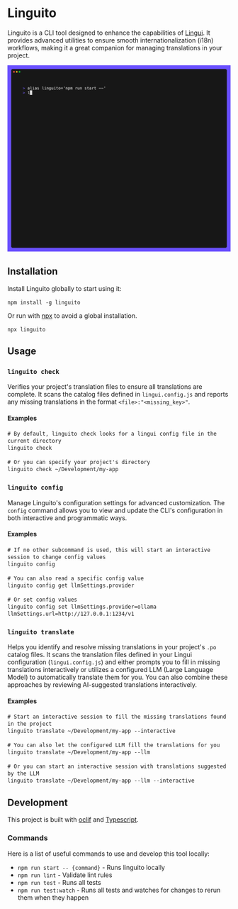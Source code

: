 # Linguito

Linguito is a CLI tool designed to enhance the capabilities of [Lingui](https://lingui.dev/). It provides advanced utilities to ensure smooth internationalization (i18n) workflows, making it a great companion for managing translations in your project.

![Video showing the translation feature of this tool](./docs/demo.gif)

## Installation

Install Linguito globally to start using it:

```shell
npm install -g linguito
```

Or run with [npx](https://docs.npmjs.com/cli/v7/commands/npx) to avoid a global installation.

```shell
npx linguito
```

## Usage

### `linguito check`

Verifies your project's translation files to ensure all translations are complete. It scans the catalog files defined in `lingui.config.js` and reports any missing translations in the format `<file>:"<missing_key>"`.

#### Examples

```shell
# By default, linguito check looks for a lingui config file in the current directory
linguito check

# Or you can specify your project's directory
linguito check ~/Development/my-app
```

### `linguito config`

Manage Linguito's configuration settings for advanced customization. The `config` command allows you to view and update the CLI's configuration in both interactive and programmatic ways.

#### Examples

```shell
# If no other subcommand is used, this will start an interactive session to change config values
linguito config

# You can also read a specific config value
linguito config get llmSettings.provider

# Or set config values
linguito config set llmSettings.provider=ollama llmSettings.url=http://127.0.0.1:1234/v1
```

### `linguito translate`

Helps you identify and resolve missing translations in your project's `.po` catalog files. It scans the translation files defined in your Lingui configuration (`lingui.config.js`) and either prompts you to fill in missing translations interactively or utilizes a configured LLM (Large Language Model) to automatically translate them for you. You can also combine these approaches by reviewing AI-suggested translations interactively.

#### Examples

```shell
# Start an interactive session to fill the missing translations found in the project
linguito translate ~/Development/my-app --interactive

# You can also let the configured LLM fill the translations for you
linguito translate ~/Development/my-app --llm

# Or you can start an interactive session with translations suggested by the LLM
linguito translate ~/Development/my-app --llm --interactive
```


## Development

This project is built with [oclif](https://oclif.io/) and [Typescript](https://www.typescriptlang.org/).

### Commands

Here is a list of useful commands to use and develop this tool locally:
- `npm run start -- {command}` - Runs linguito locally
- `npm run lint` - Validate lint rules
- `npm run test` - Runs all tests
- `npm run test:watch` - Runs all tests and watches for changes to rerun them when they happen
